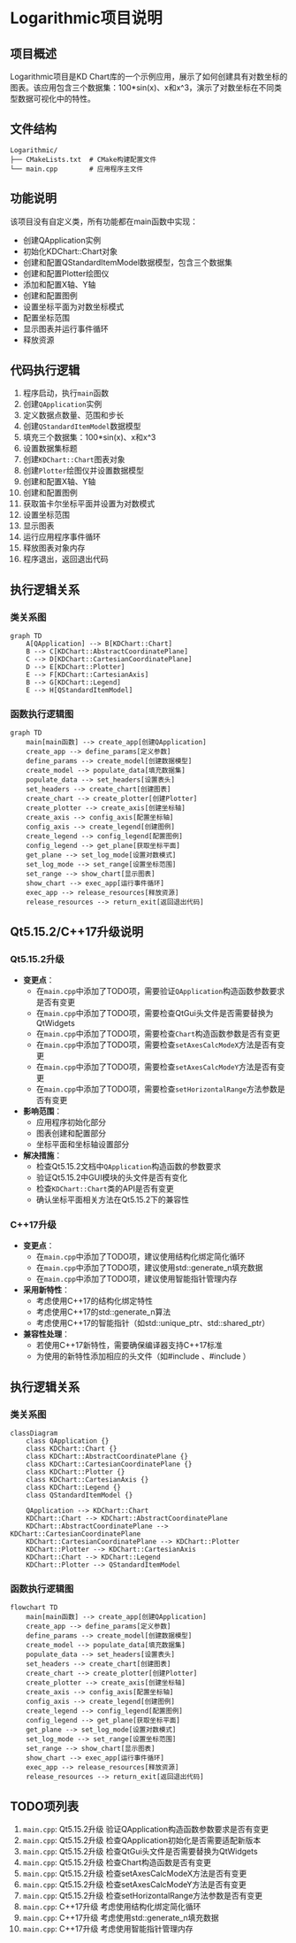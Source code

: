 # Logarithmic项目说明

## 项目概述
Logarithmic项目是KD Chart库的一个示例应用，展示了如何创建具有对数坐标的图表。该应用包含三个数据集：100*sin(x)、x和x^3，演示了对数坐标在不同类型数据可视化中的特性。

## 文件结构
```
Logarithmic/
├── CMakeLists.txt  # CMake构建配置文件
└── main.cpp        # 应用程序主文件
```

## 功能说明
该项目没有自定义类，所有功能都在main函数中实现：
- 创建QApplication实例
- 初始化KDChart::Chart对象
- 创建和配置QStandardItemModel数据模型，包含三个数据集
- 创建和配置Plotter绘图仪
- 添加和配置X轴、Y轴
- 创建和配置图例
- 设置坐标平面为对数坐标模式
- 配置坐标范围
- 显示图表并运行事件循环
- 释放资源

## 代码执行逻辑
1. 程序启动，执行`main`函数
2. 创建`QApplication`实例
3. 定义数据点数量、范围和步长
4. 创建`QStandardItemModel`数据模型
5. 填充三个数据集：100*sin(x)、x和x^3
6. 设置数据集标题
7. 创建`KDChart::Chart`图表对象
8. 创建`Plotter`绘图仪并设置数据模型
9. 创建和配置X轴、Y轴
10. 创建和配置图例
11. 获取笛卡尔坐标平面并设置为对数模式
12. 设置坐标范围
13. 显示图表
14. 运行应用程序事件循环
15. 释放图表对象内存
16. 程序退出，返回退出代码

## 执行逻辑关系
### 类关系图
```mermaid
graph TD
    A[QApplication] --> B[KDChart::Chart]
    B --> C[KDChart::AbstractCoordinatePlane]
    C --> D[KDChart::CartesianCoordinatePlane]
    D --> E[KDChart::Plotter]
    E --> F[KDChart::CartesianAxis]
    B --> G[KDChart::Legend]
    E --> H[QStandardItemModel]
```

### 函数执行逻辑图
```mermaid
graph TD
    main[main函数] --> create_app[创建QApplication]
    create_app --> define_params[定义参数]
    define_params --> create_model[创建数据模型]
    create_model --> populate_data[填充数据集]
    populate_data --> set_headers[设置表头]
    set_headers --> create_chart[创建图表]
    create_chart --> create_plotter[创建Plotter]
    create_plotter --> create_axis[创建坐标轴]
    create_axis --> config_axis[配置坐标轴]
    config_axis --> create_legend[创建图例]
    create_legend --> config_legend[配置图例]
    config_legend --> get_plane[获取坐标平面]
    get_plane --> set_log_mode[设置对数模式]
    set_log_mode --> set_range[设置坐标范围]
    set_range --> show_chart[显示图表]
    show_chart --> exec_app[运行事件循环]
    exec_app --> release_resources[释放资源]
    release_resources --> return_exit[返回退出代码]
```

## Qt5.15.2/C++17升级说明
### Qt5.15.2升级
- **变更点**：
  - 在`main.cpp`中添加了TODO项，需要验证`QApplication`构造函数参数要求是否有变更
  - 在`main.cpp`中添加了TODO项，需要检查QtGui头文件是否需要替换为QtWidgets
  - 在`main.cpp`中添加了TODO项，需要检查`Chart`构造函数参数是否有变更
  - 在`main.cpp`中添加了TODO项，需要检查`setAxesCalcModeX`方法是否有变更
  - 在`main.cpp`中添加了TODO项，需要检查`setAxesCalcModeY`方法是否有变更
  - 在`main.cpp`中添加了TODO项，需要检查`setHorizontalRange`方法参数是否有变更
- **影响范围**：
  - 应用程序初始化部分
  - 图表创建和配置部分
  - 坐标平面和坐标轴设置部分
- **解决措施**：
  - 检查Qt5.15.2文档中`QApplication`构造函数的参数要求
  - 验证Qt5.15.2中GUI模块的头文件是否有变化
  - 检查`KDChart::Chart`类的API是否有变更
  - 确认坐标平面相关方法在Qt5.15.2下的兼容性

### C++17升级
- **变更点**：
  - 在`main.cpp`中添加了TODO项，建议使用结构化绑定简化循环
  - 在`main.cpp`中添加了TODO项，建议使用std::generate_n填充数据
  - 在`main.cpp`中添加了TODO项，建议使用智能指针管理内存
- **采用新特性**：
  - 考虑使用C++17的结构化绑定特性
  - 考虑使用C++17的std::generate_n算法
  - 考虑使用C++17的智能指针（如std::unique_ptr、std::shared_ptr）
- **兼容性处理**：
  - 若使用C++17新特性，需要确保编译器支持C++17标准
  - 为使用的新特性添加相应的头文件（如#include <memory>、#include <algorithm>）

## 执行逻辑关系
### 类关系图
```mermaid
classDiagram
    class QApplication {}
    class KDChart::Chart {}
    class KDChart::AbstractCoordinatePlane {}
    class KDChart::CartesianCoordinatePlane {}
    class KDChart::Plotter {}
    class KDChart::CartesianAxis {}
    class KDChart::Legend {}
    class QStandardItemModel {}

    QApplication --> KDChart::Chart
    KDChart::Chart --> KDChart::AbstractCoordinatePlane
    KDChart::AbstractCoordinatePlane --> KDChart::CartesianCoordinatePlane
    KDChart::CartesianCoordinatePlane --> KDChart::Plotter
    KDChart::Plotter --> KDChart::CartesianAxis
    KDChart::Chart --> KDChart::Legend
    KDChart::Plotter --> QStandardItemModel
```

### 函数执行逻辑图
```mermaid
flowchart TD
    main[main函数] --> create_app[创建QApplication]
    create_app --> define_params[定义参数]
    define_params --> create_model[创建数据模型]
    create_model --> populate_data[填充数据集]
    populate_data --> set_headers[设置表头]
    set_headers --> create_chart[创建图表]
    create_chart --> create_plotter[创建Plotter]
    create_plotter --> create_axis[创建坐标轴]
    create_axis --> config_axis[配置坐标轴]
    config_axis --> create_legend[创建图例]
    create_legend --> config_legend[配置图例]
    config_legend --> get_plane[获取坐标平面]
    get_plane --> set_log_mode[设置对数模式]
    set_log_mode --> set_range[设置坐标范围]
    set_range --> show_chart[显示图表]
    show_chart --> exec_app[运行事件循环]
    exec_app --> release_resources[释放资源]
    release_resources --> return_exit[返回退出代码]
```

## TODO项列表
1. `main.cpp`: Qt5.15.2升级 验证QApplication构造函数参数要求是否有变更
2. `main.cpp`: Qt5.15.2升级 检查QApplication初始化是否需要适配新版本
3. `main.cpp`: Qt5.15.2升级 检查QtGui头文件是否需要替换为QtWidgets
4. `main.cpp`: Qt5.15.2升级 检查Chart构造函数是否有变更
5. `main.cpp`: Qt5.15.2升级 检查setAxesCalcModeX方法是否有变更
6. `main.cpp`: Qt5.15.2升级 检查setAxesCalcModeY方法是否有变更
7. `main.cpp`: Qt5.15.2升级 检查setHorizontalRange方法参数是否有变更
8. `main.cpp`: C++17升级 考虑使用结构化绑定简化循环
9. `main.cpp`: C++17升级 考虑使用std::generate_n填充数据
10. `main.cpp`: C++17升级 考虑使用智能指针管理内存